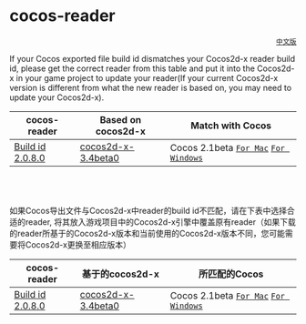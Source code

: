 cocos-reader
============
[<p align="right">`中文版`</p>](#chinese)
If your Cocos exported file build id dismatches your Cocos2d-x reader build id, please get the correct reader from this table and put it into the Cocos2d-x in your game project to update your reader(If your current Cocos2d-x version is different from  what the new reader is based on, you may need to update your Cocos2d-x).

| cocos-reader | Based on cocos2d-x | Match with Cocos |
| ------------ | ------------------ | ---------------- |
|[Build id 2.0.8.0](https://github.com/chukong/cocos-reader/tree/master/Cocos-2.1Beta)|[cocos2d-x-3.4beta0](https://github.com/cocos2d/cocos2d-x/releases/tag/cocos2d-x-3.4beta0)|Cocos 2.1beta [`For Mac`](http://www.cocos2d-x.org/filedown/CocosStudioForMac-v2.1-Beta.dmg )  [`For Windows`](http://www.cocos2d-x.org/filedown/CocosStudioForWin-v2.1-Beta.exe) | 
<br><br><br>
<a name="chinese"/>
如果Cocos导出文件与Cocos2d-x中reader的build id不匹配，请在下表中选择合适的reader, 将其放入游戏项目中的Cocos2d-x引擎中覆盖原有reader（如果下载的reader所基于的Cocos2d-x版本和当前使用的Cocos2d-x版本不同，您可能需要将Cocos2d-x更换至相应版本）

| cocos-reader | 基于的cocos2d-x | 所匹配的Cocos |
| ------------ | ------------------ | ---------------- |
|[Build id 2.0.8.0](https://github.com/chukong/cocos-reader/tree/master/Cocos-2.1Beta)|[cocos2d-x-3.4beta0](https://github.com/cocos2d/cocos2d-x/releases/tag/cocos2d-x-3.4beta0)|Cocos 2.1beta [`For Mac`](http://www.cocos2d-x.org/filedown/CocosStudioForMac-v2.1-Beta.dmg )  [`For Windows`](http://www.cocos2d-x.org/filedown/CocosStudioForWin-v2.1-Beta.exe) | 
